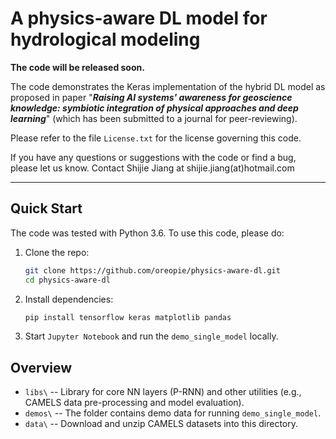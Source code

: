 # A physics-aware DL model for hydrological modeling 

**The code will be released soon.**

The code demonstrates the Keras implementation of the hybrid DL model as proposed in paper "***Raising AI systems' awareness for geoscience knowledge: symbiotic integration of physical approaches and deep learning***" (which has been submitted to a journal for peer-reviewing).

Please refer to the file `License.txt` for the license governing this code.

If you have any questions or suggestions with the code or find a bug, please let us know. Contact Shijie Jiang at shijie.jiang(at)hotmail.com

------

## Quick Start

The code was tested with Python 3.6. To use this code, please do:

1. Clone the repo:

   ```sh
   git clone https://github.com/oreopie/physics-aware-dl.git
   cd physics-aware-dl
   ```

2. Install dependencies:

   ```sh
   pip install tensorflow keras matplotlib pandas
   ```

3. Start `Jupyter Notebook` and run the `demo_single_model` locally.

## Overview

- `libs\` -- Library for core NN layers (P-RNN) and other utilities (e.g., CAMELS data pre-processing and model evaluation).
- `demos\` -- The folder contains demo data for running `demo_single_model`.
- `data\` -- Download and unzip CAMELS datasets into this directory.

